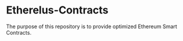 # Etherelus-Contracts

The purpose of this repository is to provide optimized Ethereum Smart Contracts.

